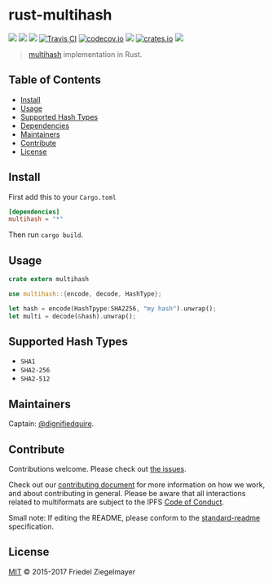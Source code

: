 # rust-multihash

[![](https://img.shields.io/badge/made%20by-Protocol%20Labs-blue.svg?style=flat-square)](http://ipn.io)
[![](https://img.shields.io/badge/project-multiformats-blue.svg?style=flat-square)](https://github.com/multiformats/multiformats)
[![](https://img.shields.io/badge/freenode-%23ipfs-blue.svg?style=flat-square)](https://webchat.freenode.net/?channels=%23ipfs)
[![Travis CI](https://img.shields.io/travis/multiformats/rust-multihash.svg?style=flat-square&branch=master)](https://travis-ci.org/multiformats/rust-multihash)
[![codecov.io](https://img.shields.io/codecov/c/github/multiformats/rust-multihash.svg?style=flat-square&branch=master)](https://codecov.io/github/multiformats/rust-multihash?branch=master)
[![](https://img.shields.io/badge/rust-docs-blue.svg?style=flat-square)](https://multiformats.github.io/rust-multihash/multihash/struct.Multihash.html)
[![crates.io](https://img.shields.io/badge/crates.io-v0.1.0-orange.svg?style=flat-square )](https://crates.io/crates/multihash)
[![](https://img.shields.io/badge/readme%20style-standard-brightgreen.svg?style=flat-square)](https://github.com/RichardLitt/standard-readme)

> [multihash](https://github.com/multiformats/multihash) implementation in Rust.

## Table of Contents

- [Install](#install)
- [Usage](#usage)
- [Supported Hash Types](#supported-hash-types)
- [Dependencies](#dependencies)
- [Maintainers](#maintainers)
- [Contribute](#contribute)
- [License](#license)

## Install

First add this to your `Cargo.toml`

```toml
[dependencies]
multihash = "*"
```

Then run `cargo build`.

## Usage

```rust
crate extern multihash

use multihash::{encode, decode, HashType};

let hash = encode(HashTpype:SHA2256, "my hash").unwrap();
let multi = decode(&hash).unwrap();
```

## Supported Hash Types

* `SHA1`
* `SHA2-256`
* `SHA2-512`

## Maintainers

Captain: [@dignifiedquire](https://github.com/dignifiedquire).

## Contribute

Contributions welcome. Please check out [the issues](https://github.com/multiformats/rust-multihash/issues).

Check out our [contributing document](https://github.com/multiformats/multiformats/blob/master/contributing.md) for more information on how we work, and about contributing in general. Please be aware that all interactions related to multiformats are subject to the IPFS [Code of Conduct](https://github.com/ipfs/community/blob/master/code-of-conduct.md).

Small note: If editing the README, please conform to the [standard-readme](https://github.com/RichardLitt/standard-readme) specification.


## License

[MIT](LICENSE) © 2015-2017 Friedel Ziegelmayer
